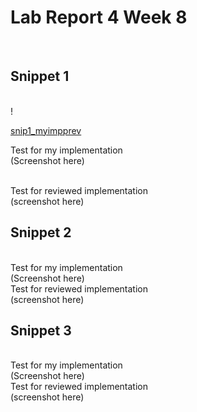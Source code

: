 # Lab Report 4 Week 8

<br>

## Snippet 1

<br>!

[snip1_myimpprev](https://user-images.githubusercontent.com/97699019/155816432-99162584-767e-45b4-811f-9a9a85eabe7b.png)

Test for my implementation
<br>
(Screenshot here)

<br>
Test for reviewed implementation
<br>
(screenshot here)


<br>

## Snippet 2
<br>
Test for my implementation
<br>
(Screenshot here)

<br>
Test for reviewed implementation
<br>
(screenshot here)


## Snippet 3
<br>
Test for my implementation
<br>
(Screenshot here)

<br>
Test for reviewed implementation
<br>
(screenshot here)

